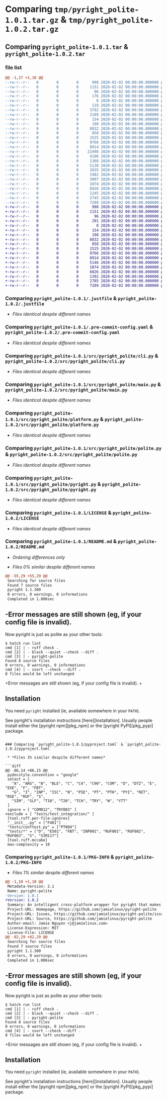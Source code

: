 # Comparing `tmp/pyright_polite-1.0.1.tar.gz` & `tmp/pyright_polite-1.0.2.tar.gz`

## Comparing `pyright_polite-1.0.1.tar` & `pyright_polite-1.0.2.tar`

### file list

```diff
@@ -1,27 +1,18 @@
--rw-r--r--   0        0        0      998 2020-02-02 00:00:00.000000 pyright_polite-1.0.1/.justfile
--rw-r--r--   0        0        0     1151 2020-02-02 00:00:00.000000 pyright_polite-1.0.1/.pre-commit-config.yaml
--rw-r--r--   0        0        0       96 2020-02-02 00:00:00.000000 pyright_polite-1.0.1/.pylintrc
--rw-r--r--   0        0        0      176 2020-02-02 00:00:00.000000 pyright_polite-1.0.1/CHANGELOG.md
--rw-r--r--   0        0        0        0 2020-02-02 00:00:00.000000 pyright_polite-1.0.1/setup.cfg
--rw-r--r--   0        0        0      119 2020-02-02 00:00:00.000000 pyright_polite-1.0.1/.github/dependabot.yml
--rw-r--r--   0        0        0     3792 2020-02-02 00:00:00.000000 pyright_polite-1.0.1/.github/workflows/ci.yml
--rw-r--r--   0        0        0     2189 2020-02-02 00:00:00.000000 pyright_polite-1.0.1/.github/workflows/publish.yml
--rw-r--r--   0        0        0      154 2020-02-02 00:00:00.000000 pyright_polite-1.0.1/src/pyright_polite/__about__.py
--rw-r--r--   0        0        0      190 2020-02-02 00:00:00.000000 pyright_polite-1.0.1/src/pyright_polite/__init__.py
--rw-r--r--   0        0        0     8832 2020-02-02 00:00:00.000000 pyright_polite-1.0.1/src/pyright_polite/cli.py
--rw-r--r--   0        0        0      858 2020-02-02 00:00:00.000000 pyright_polite-1.0.1/src/pyright_polite/main.py
--rw-r--r--   0        0        0     1525 2020-02-02 00:00:00.000000 pyright_polite-1.0.1/src/pyright_polite/platform.py
--rw-r--r--   0        0        0     9766 2020-02-02 00:00:00.000000 pyright_polite-1.0.1/src/pyright_polite/polite.py
--rw-r--r--   0        0        0     8914 2020-02-02 00:00:00.000000 pyright_polite-1.0.1/src/pyright_polite/pyright.py
--rw-r--r--   0        0        0    22498 2020-02-02 00:00:00.000000 pyright_polite-1.0.1/tests/conftest.py
--rw-r--r--   0        0        0     4106 2020-02-02 00:00:00.000000 pyright_polite-1.0.1/tests/test_cli.py
--rw-r--r--   0        0        0     1360 2020-02-02 00:00:00.000000 pyright_polite-1.0.1/tests/test_main.py
--rw-r--r--   0        0        0     5130 2020-02-02 00:00:00.000000 pyright_polite-1.0.1/tests/test_polite.py
--rw-r--r--   0        0        0     2035 2020-02-02 00:00:00.000000 pyright_polite-1.0.1/tests/test_processlookuperror.py
--rw-r--r--   0        0        0     1982 2020-02-02 00:00:00.000000 pyright_polite-1.0.1/tests/test_traceback.py
--rw-r--r--   0        0        0     3097 2020-02-02 00:00:00.000000 pyright_polite-1.0.1/.gitignore
--rw-r--r--   0        0        0     1074 2020-02-02 00:00:00.000000 pyright_polite-1.0.1/LICENSE
--rw-r--r--   0        0        0     6026 2020-02-02 00:00:00.000000 pyright_polite-1.0.1/README.md
--rw-r--r--   0        0        0     1245 2020-02-02 00:00:00.000000 pyright_polite-1.0.1/hatch.toml
--rw-r--r--   0        0        0     2745 2020-02-02 00:00:00.000000 pyright_polite-1.0.1/pyproject.toml
--rw-r--r--   0        0        0     7209 2020-02-02 00:00:00.000000 pyright_polite-1.0.1/PKG-INFO
+-rw-r--r--   0        0        0      998 2020-02-02 00:00:00.000000 pyright_polite-1.0.2/.justfile
+-rw-r--r--   0        0        0     1151 2020-02-02 00:00:00.000000 pyright_polite-1.0.2/.pre-commit-config.yaml
+-rw-r--r--   0        0        0       96 2020-02-02 00:00:00.000000 pyright_polite-1.0.2/.pylintrc
+-rw-r--r--   0        0        0      291 2020-02-02 00:00:00.000000 pyright_polite-1.0.2/CHANGELOG.md
+-rw-r--r--   0        0        0        0 2020-02-02 00:00:00.000000 pyright_polite-1.0.2/setup.cfg
+-rw-r--r--   0        0        0      154 2020-02-02 00:00:00.000000 pyright_polite-1.0.2/src/pyright_polite/__about__.py
+-rw-r--r--   0        0        0      190 2020-02-02 00:00:00.000000 pyright_polite-1.0.2/src/pyright_polite/__init__.py
+-rw-r--r--   0        0        0     8832 2020-02-02 00:00:00.000000 pyright_polite-1.0.2/src/pyright_polite/cli.py
+-rw-r--r--   0        0        0      858 2020-02-02 00:00:00.000000 pyright_polite-1.0.2/src/pyright_polite/main.py
+-rw-r--r--   0        0        0     1525 2020-02-02 00:00:00.000000 pyright_polite-1.0.2/src/pyright_polite/platform.py
+-rw-r--r--   0        0        0     9766 2020-02-02 00:00:00.000000 pyright_polite-1.0.2/src/pyright_polite/polite.py
+-rw-r--r--   0        0        0     8914 2020-02-02 00:00:00.000000 pyright_polite-1.0.2/src/pyright_polite/pyright.py
+-rw-r--r--   0        0        0     5146 2020-02-02 00:00:00.000000 pyright_polite-1.0.2/.gitignore
+-rw-r--r--   0        0        0     1074 2020-02-02 00:00:00.000000 pyright_polite-1.0.2/LICENSE
+-rw-r--r--   0        0        0     6026 2020-02-02 00:00:00.000000 pyright_polite-1.0.2/README.md
+-rw-r--r--   0        0        0     1392 2020-02-02 00:00:00.000000 pyright_polite-1.0.2/hatch.toml
+-rw-r--r--   0        0        0     2785 2020-02-02 00:00:00.000000 pyright_polite-1.0.2/pyproject.toml
+-rw-r--r--   0        0        0     7209 2020-02-02 00:00:00.000000 pyright_polite-1.0.2/PKG-INFO
```

### Comparing `pyright_polite-1.0.1/.justfile` & `pyright_polite-1.0.2/.justfile`

 * *Files identical despite different names*

### Comparing `pyright_polite-1.0.1/.pre-commit-config.yaml` & `pyright_polite-1.0.2/.pre-commit-config.yaml`

 * *Files identical despite different names*

### Comparing `pyright_polite-1.0.1/src/pyright_polite/cli.py` & `pyright_polite-1.0.2/src/pyright_polite/cli.py`

 * *Files identical despite different names*

### Comparing `pyright_polite-1.0.1/src/pyright_polite/main.py` & `pyright_polite-1.0.2/src/pyright_polite/main.py`

 * *Files identical despite different names*

### Comparing `pyright_polite-1.0.1/src/pyright_polite/platform.py` & `pyright_polite-1.0.2/src/pyright_polite/platform.py`

 * *Files identical despite different names*

### Comparing `pyright_polite-1.0.1/src/pyright_polite/polite.py` & `pyright_polite-1.0.2/src/pyright_polite/polite.py`

 * *Files identical despite different names*

### Comparing `pyright_polite-1.0.1/src/pyright_polite/pyright.py` & `pyright_polite-1.0.2/src/pyright_polite/pyright.py`

 * *Files identical despite different names*

### Comparing `pyright_polite-1.0.1/LICENSE` & `pyright_polite-1.0.2/LICENSE`

 * *Files identical despite different names*

### Comparing `pyright_polite-1.0.1/README.md` & `pyright_polite-1.0.2/README.md`

 * *Ordering differences only*

 * *Files 0% similar despite different names*

```diff
@@ -55,29 +55,29 @@
 Searching for source files
 Found 7 source files
 pyright 1.1.300
 0 errors, 0 warnings, 0 informations
 Completed in 1.006sec
 ```
 
-Error messages are still shown (eg, if your config file is invalid).
-
 Now pyright is just as polite as your other tools:
 
 ```console
 $ hatch run lint
 cmd [1] | - ruff check .
 cmd [2] | - black --quiet --check --diff .
 cmd [3] | - pyright-polite
 Found 8 source files
 0 errors, 0 warnings, 0 informations
 cmd [4] | - ssort --check --diff .
 8 files would be left unchanged
 ```
 
+Error messages are still shown (eg, if your config file is invalid).
+
 ## Installation
 
 You need `pyright` installed (ie, available somewhere in your `PATH`).
 
 See pyright's installation instructions [here][installation]. Usually people install
 either the [pyright npm][pkg_npm] or the [pyright PyPI][pkg_pypi] package.
```

### Comparing `pyright_polite-1.0.1/pyproject.toml` & `pyright_polite-1.0.2/pyproject.toml`

 * *Files 3% similar despite different names*

```diff
@@ -86,14 +86,15 @@
 pydocstyle.convention = "google"
 select = [
   "A", "ARG", "B", "BLE", "C", "C4", "C90", "COM", "D", "DTZ", "E", "EXE", "F", "FBT",
   "G", "I", "INP", "ISC", "N", "PIE", "PT", "PTH", "PYI", "RET", "RSE", "RUF", "S",
   "SIM", "SLF", "T10", "T20", "TCH", "TRY", "W", "YTT"
 ]
 ignore = [ "COM812", "TRY003" ]
+exclude = [ "tests/test_integration/" ]
 [tool.ruff.per-file-ignores]
 "__init__.py" = ["F401"]
 "tests/conftest.py" = ["PT004"]
 "tests/*" = ["D", "E501", "FBT", "INP001", "RUF001", "RUF002", "RUF003", "S", "SIM117"]
 [tool.ruff.mccabe]
 max-complexity = 10
```

### Comparing `pyright_polite-1.0.1/PKG-INFO` & `pyright_polite-1.0.2/PKG-INFO`

 * *Files 1% similar despite different names*

```diff
@@ -1,10 +1,10 @@
 Metadata-Version: 2.1
 Name: pyright-polite
-Version: 1.0.1
+Version: 1.0.2
 Summary: An intelligent cross-platform wrapper for pyright that makes it less noisy.
 Project-URL: Homepage, https://github.com/jamielinux/pyright-polite
 Project-URL: Issues, https://github.com/jamielinux/pyright-polite/issues
 Project-URL: Source, https://github.com/jamielinux/pyright-polite
 Author-email: Jamie Nguyen <j@jamielinux.com>
 License-Expression: MIT
 License-File: LICENSE
@@ -82,29 +82,29 @@
 Searching for source files
 Found 7 source files
 pyright 1.1.300
 0 errors, 0 warnings, 0 informations
 Completed in 1.006sec
 ```
 
-Error messages are still shown (eg, if your config file is invalid).
-
 Now pyright is just as polite as your other tools:
 
 ```console
 $ hatch run lint
 cmd [1] | - ruff check .
 cmd [2] | - black --quiet --check --diff .
 cmd [3] | - pyright-polite
 Found 8 source files
 0 errors, 0 warnings, 0 informations
 cmd [4] | - ssort --check --diff .
 8 files would be left unchanged
 ```
 
+Error messages are still shown (eg, if your config file is invalid).
+
 ## Installation
 
 You need `pyright` installed (ie, available somewhere in your `PATH`).
 
 See pyright's installation instructions [here][installation]. Usually people install
 either the [pyright npm][pkg_npm] or the [pyright PyPI][pkg_pypi] package.
```

